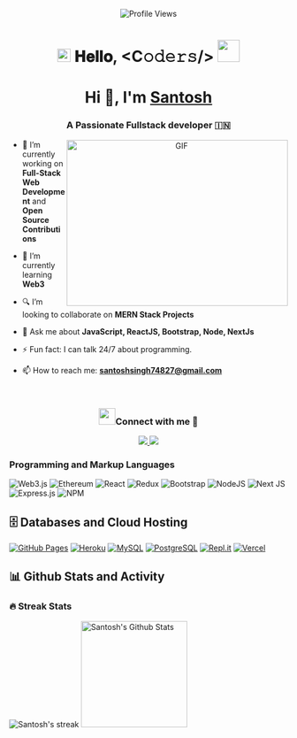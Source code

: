 <p align="center">
  <img src="https://komarev.com/ghpvc/?username=santosh214&label=Profile+Views&color=lightgrey" alt="Profile Views">
</p>

<h1 align="center" class='tt'>
  <a target="_blank">
    <img src="https://github.com/JayantGoel001/JayantGoel001/blob/master/GIF/Earth.gif" width="24px" style="max-width:100%;">
  </a>
  𝐇𝐞𝐥𝐥𝐨, &lt;C𝚘𝚍𝚎𝚛𝚜/&gt; 
  <a target="_blank">
    <img src="https://github.com/JayantGoel001/JayantGoel001/blob/master/GIF/Hi.gif" width="40px" />
  </a>
</h1>

<h1 align="center">Hi 👋, I'm <a href="https://100rabhcsmc.github.io/Me.io/" target="blank">Santosh</a></h1>
<h3 align="center">A Passionate Fullstack developer  &#127470;&#127475;</h3>

<p align="center">
  <img align="right" top="500" height="300" width="400" alt="GIF" src="https://github.com/JayantGoel001/JayantGoel001/blob/master/GIF/image.gif">
</p>

- 🔭 I’m currently working on **Full-Stack Web Development** and **Open Source Contributions**
- 🌱 I’m currently learning **Web3**
- 🔍 I’m looking to collaborate on **MERN Stack Projects**
- 💬 Ask me about **JavaScript, ReactJS, Bootstrap, Node, NextJs**
- ⚡ Fun fact: I can talk 24/7 about programming.

- 📫 How to reach me: **santoshsingh74827@gmail.com**

<br/>

<h3 align='center'><img src="https://media.giphy.com/media/iY8CRBdQXODJSCERIr/giphy.gif" width="30" height="30" >Connect with me 🤝</h3>

<p align="center">
  <a target="_blank" href="https://www.linkedin.com/in/santosh-singhh">
    <img src="https://img.icons8.com/doodle/40/000000/linkedin--v2.png">
  </a>
  <a target="_blank" href="https://github.com/santosh214">
    <img src="https://img.icons8.com/doodle/40/000000/github--v1.png">
  </a>
</p>

<h3>Programming and Markup Languages</h3>

![Web3.js](https://img.shields.io/badge/web3.js-F16822?style=for-the-badge&logo=web3.js&logoColor=white)
![Ethereum](https://img.shields.io/badge/Ethereum-3C3C3D?style=for-the-badge&logo=Ethereum&logoColor=white)
![React](https://img.shields.io/badge/react-%2320232a.svg?style=for-the-badge&logo=react&logoColor=%2361DAFB)
![Redux](https://img.shields.io/badge/redux-%23593d88.svg?style=for-the-badge&logo=redux&logoColor=white)
![Bootstrap](https://img.shields.io/badge/bootstrap-%23563D7C.svg?style=for-the-badge&logo=bootstrap&logoColor=white)
![NodeJS](https://img.shields.io/badge/node.js-6DA55F?style=for-the-badge&logo=node.js&logoColor=white)
![Next JS](https://img.shields.io/badge/Next-black?style=for-the-badge&logo=next.js&logoColor=white)
![Express.js](https://img.shields.io/badge/express.js-%23404d59.svg?style=for-the-badge&logo=express&logoColor=%2361DAFB)
![NPM](https://img.shields.io/badge/NPM-%23CB3837.svg?style=for-the-badge&logo=npm&logoColor=white)

<h2>🗄️ Databases and Cloud Hosting</h2>

<p>
  <a href="#"><img alt="GitHub Pages" src="https://img.shields.io/badge/GitHub%20Pages-327FC7.svg?logo=github&logoColor=white&style=flat-square"></a>
  <a href="#"><img alt="Heroku" src="https://img.shields.io/badge/Heroku-430098?logo=heroku&logoColor=fff&style=flat-square"></a>
  <a href="#"><img alt="MySQL" src="https://img.shields.io/badge/MySQL-4479A1?logo=mysql&logoColor=fff&style=flat-square"></a>
  <a href="#"><img alt="PostgreSQL" src ="https://img.shields.io/badge/PostgreSQL-4169E1?logo=postgresql&logoColor=fff&style=flat-square"></a>
  <a href="#"><img alt="Repl.it" src="https://img.shields.io/badge/Repl.it-0D101E.svg?logo=Replit&logoColor=white&style=flat-square"></a>
  <a href="#"><img alt="Vercel" src="https://img.shields.io/badge/Vercel-000?logo=vercel&logoColor=fff&style=flat-square"></a>
</p>

<h2>📊 Github Stats and Activity</h2>

<h3>🔥 Streak Stats</h3>

<p>
  <img alt="Santosh's streak" src="https://github-readme-streak-stats.herokuapp.com?user=santosh214&theme=cobalt&date_format=j%20M%5B%20Y%5D&background=000000&border=7536B2&stroke=9243DD&ring=89502D&fire=FF9554&currStreakNum=D280FF&sideNums=BC52FF&currStreakLabel=64EAE2&sideLabels=48A8A2&dates=A42EE5"/>
  <a href="#"><img alt="Santosh's Github Stats" src="https://github-readme-stats-vibrantfix.vercel.app/api?username=santosh214&locale=en&show_icons=true&include_all_commits=true&count_private=true&theme=dracula&hide_border=true&bg_color=000000EE&title_color=FF72FF&icon_color=F8D866" height="192px"/></a>
  <a href="#"><img alt="Santosh's Top Languages" src="https://github-readme-stats-vibrantfix.vercel.app/api/top-langs?username=santosh214&langs_count=8&layout=compact&theme=dracula&hide
